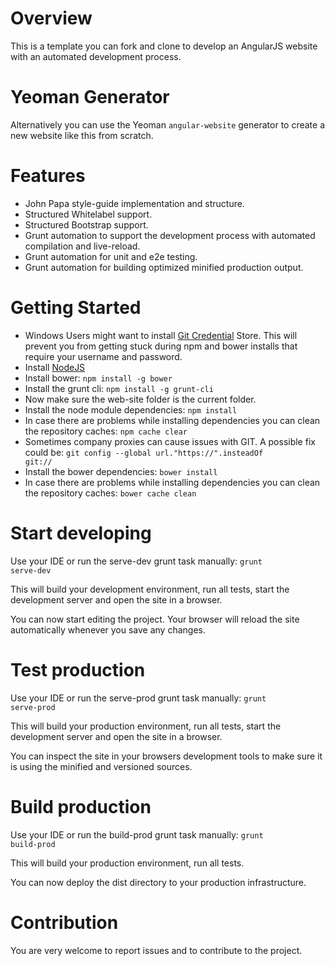 # Overview

This is a template you can fork and clone to develop an AngularJS website with an automated development process.

# Yeoman Generator

Alternatively you can use the Yeoman ``angular-website`` generator to create a new website like this from scratch.

# Features

* John Papa style-guide implementation and structure.
* Structured Whitelabel support.
* Structured Bootstrap support.
* Grunt automation to support the development process with automated compilation and live-reload.
* Grunt automation for unit and e2e testing.
* Grunt automation for building optimized minified production output.

# Getting Started

* Windows Users might want to install [Git Credential](https://chocolatey.org/packages/git-credential-winstore) Store.
  This will prevent you from getting stuck during npm and bower installs that require your username and password.
* Install [NodeJS](https://nodejs.org/)
* Install bower: <code>npm install -g bower</code>
* Install the grunt cli: <code>npm install -g grunt-cli</code>
* Now make sure the web-site folder is the current folder.
* Install the node module dependencies: <code>npm install</code>
* In case there are problems while installing dependencies you can clean the repository caches: <code>npm cache clear</code>
* Sometimes company proxies can cause issues with GIT. A possible fix could be: <code>git config --global url."https://".insteadOf git://</code>
* Install the bower dependencies: <code>bower install</code>
* In case there are problems while installing dependencies you can clean the repository caches: <code>bower cache clean</code>

# Start developing

Use your IDE or run the serve-dev grunt task manually: <code>grunt serve-dev</code>

<p>This will build your development environment, run all tests, start the development server and open the site in a browser.</p>
<p>You can now start editing the project. Your browser will reload the site automatically whenever you save any changes.</p>

# Test production

Use your IDE or run the serve-prod grunt task manually: <code>grunt serve-prod</code>

<p>This will build your production environment, run all tests, start the development server and open the site in a browser.</p>
<p>You can inspect the site in your browsers development tools to make sure it is using the minified and versioned sources.</p>

# Build production

Use your IDE or run the build-prod grunt task manually: <code>grunt build-prod</code>

<p>This will build your production environment, run all tests.</p>
<p>You can now deploy the dist directory to your production infrastructure.</p>

# Contribution

You are very welcome to report issues and to contribute to the project.
